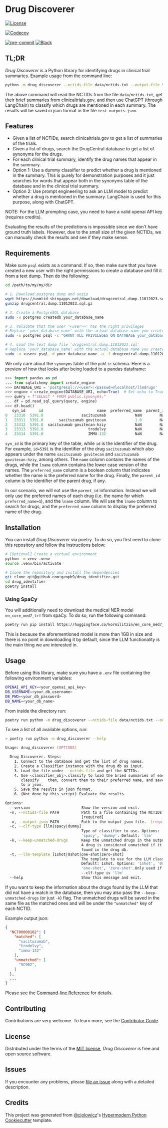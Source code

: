 # Drug Discoverer

[![License](https://img.shields.io/pypi/l/drug_discoverer)][license]

[![Codecov](https://codecov.io/gh/geoph9/drug_discoverer/branch/main/graph/badge.svg)][codecov]

[![pre-commit](https://img.shields.io/badge/pre--commit-enabled-brightgreen?logo=pre-commit&logoColor=white)][pre-commit]
[![Black](https://img.shields.io/badge/code%20style-black-000000.svg)][black]

[read the docs]: https://drug_discoverer.readthedocs.io/
[tests]: https://github.com/geoph9/drug_identifier/actions?workflow=Tests
[codecov]: https://app.codecov.io/gh/geoph9/drug_identifier
[pre-commit]: https://github.com/pre-commit/pre-commit
[black]: https://github.com/psf/black

## TL;DR

_Drug Discoverer_ is a Python library for identifying drugs in clinical trial summaries. Example usage from the command line:

```bash
python -m drug_discoverer --nctids-file data/nctids.txt --output-file test_outputs.json --clf-type llm
```

The above command will read the NCTIDs from the file `data/nctids.txt`, get their brief summaries from clinicaltrials.gov,
and then use ChatGPT (through LangChain) to classify which drugs are mentioned in each summary. The results will be saved
in json format in the file `test_outputs.json`.

## Features

- Given a list of NCTIDs, search clinicaltrials.gov to get a list of summaries of the trials.
- Given a list of drugs, search the DrugCentral database to get a list of synonyms for the drugs.
- For each clinical trial summary, identify the drug names that appear in the summary.
- Option 1: Use a dummy classifier to predict whether a drug is mentioned in the summary. This is
  purely for demonstration purposes and it just searches for words that appear both in the synonyms
  table of the database and in the clinical trial summary.
- Option 2: Use prompt engineering to ask an LLM model to predict whether a drug is mentioned in the
  summary. LangChain is used for this purpose, along with ChatGPT.

NOTE: For the LLM prompting case, you need to have a valid openai API key (requires credits).

Evaluating the results of the predictions is impossible since we don't have ground truth labels. However,
due to the small size of the given NCTIDs, we can manually check the results and see if they make sense.

## Requirements

Make sure `psql` exists as a command. If so, then make sure that you have created a new user
with the right permissions to create a database and fill it from a text dump. Then do the following:

```bash
cd /path/to/my/my/dir

# 1. Download postgres dump and unzip
wget https://unmtid-shinyapps.net/download/drugcentral.dump.11012023.sql.gz
gunzip drugcentral.dump.11012023.sql.gz

# 2. Create a PostgreSQL database
sudo -u postgres createdb your_database_name

# 3. Validate that the user '<user>>' has the right privileges
# Replace 'your_database_name' with the actual database name you created
sudo -u postgres psql -c "GRANT ALL PRIVILEGES ON DATABASE your_database_name TO <user>;"

# 4. Load the text dump file 'drugcentral.dump.11012023.sql'
# Replace 'your_database_name' with the actual database name you created
sudo -u <user> psql -d your_database_name -a -f drugcentral.dump.11012023.sql
```

We only care about the `synonyms` table of the `public` schema. Here is a preview of how that looks
after being loaded to a pandas dataframe:

```python
>>> import pandas as pd
... from sqlalchemy import create_engine
>>> DATABASE_URI = 'postgresql://<user>:<passwd>@localhost/llmdrugs'
>>> engine = create_engine(DATABASE_URI, echo=True)  # Set echo to True for debugging
>>> query = f"SELECT * FROM public.synonyms;"
... df = pd.read_sql_query(query, engine)
>>> df.head()
   syn_id      id                        name  preferred_name  parent_id                       lname
0   23310  5391.0                 sacituzumab             NaN        NaN                 sacituzumab
1   23311  5391.0       sacituzumab govitecan             1.0        NaN       sacituzumab govitecan
2   23312  5391.0  sacituzumab govitecan-hziy             NaN        NaN  sacituzumab govitecan-hziy
3   23313  5391.0                    trodelvy             NaN        NaN                    trodelvy
4   23314  5391.0                    IMMU-132             NaN        NaN                    immu-132
```

`syn_id` is the primary key of the table, while `id` is the identifier of the drug. For example, `id=5391` is the identifier of the drug `sacituzumab` which also appears under the name `sacituzumab govitecan` and `sacituzumab govitecan-hziy`, among others. The `name` column contains the names of the drugs, while the `lname` column contains the lower case version of the names. The `preferred_name` column is a boolean column that indicates whether the name is the preferred name for the drug. Finally, the `parent_id` column is the identifier of the parent drug, if any.

In our scenario, we will not use the `parent_id` information. Instead we will only use the preferred names of each drug (i.e. the name for which `preferred_name=1`), and the `lname` column. We will use the `lname` column to search for drugs, and the `preferred_name` column to display the preferred name of the drug.

## Installation

You can install _Drug Discoverer_ via poetry. To do so, you first need to clone this repository and
follow the instructions below:

```bash
# [Optional] Create a virtual environment
python -m venv .venv
source .venv/bin/activate

# Clone the repository and install the dependencies
git clone git@github.com:geoph9/drug_identifier.git
cd drug_identifier
poetry install
```

### Using SpaCy

You will additionally need to download the medical NER model `en_core_med7_trf` from spaCy. To do so, run the following command:

```bash
poetry run pip install https://huggingface.co/kormilitzin/en_core_med7_trf/resolve/main/en_core_med7_trf-any-py3-none-any.whl
```

This is because the aforementioned model is more than 1GB in size and there is no point in downloading it by default,
since the LLM functionality is the main thing we are interested in.

## Usage

Before using this library, make sure you have a `.env` file containing the following environment variables:

```bash
OPENAI_API_KEY=<your_openai_api_key>
DB_USERNAME=<your_db_username>
DB_PWD=<your_db_password>
DB_NAME=<your_db_name>
```

From inside the directory run:

```bash
poetry run python -m drug_discoverer --nctids-file data/nctids.txt --output-file test_outputs.json --clf-type llm
```

To see a list of all available options, run:

```bash
> poetry run python -m drug_discoverer --help

Usage: drug_discoverer [OPTIONS]

  Drug Discoverer. Steps: 
    1. Connect to the database and get the list of drug names. 
    2. Create a Classifier instance with the drug db as input.
    3. Load the file under --nctids-file and get the NCTIDs.
    4. Use <classifier_obj>.classify to load the bried summaries of each NCTID,
       classify    them, convert them to their preferred name, and save the results
       to a json.
    5. Save the results in json format.
    6. (Not done by this script) Evaluate the results.

Options:
  --version                       Show the version and exit.
  -n, --nctids-file PATH          Path to a file containing the NCTIDs.
                                  [required]
  -o, --output-json PATH          Path to the output json file.  [required]
  -c, --clf-type [llm|spacy|dummy]
                                  Type of classifier to use. Options: 'llm',
                                  'spacy', 'dummy'. Default: 'llm'
  -k, --keep-unmatched-drugs      Keep the unmatched drugs in the output json.
                                  A drug is considered unmatched if it is not
                                  found in the drug db.
  -t, --llm-template [1shot|0shot|one-shot|zero-shot]
                                  The template to use for the LLM classifier.
                                  Default: 1shot. Options: '1shot', '0shot', 
                                  'one-shot', 'zero-shot'.Only used if
                                  --clf-type is 'llm'
  --help                          Show this message and exit.
```

If you want to keep the information about the drugs found by the LLM that did not have a match in the database,
then you may also pass the `--keep-unmatched-drugs` (or just `-k`) flag. The unmatched drugs will be saved in the
same file as the matched ones and will be under the `"unmatched"` key of each NCTID.

Example output json:

```json
{
  "NCT00000102": {
    "matched": [
      "sacituzumab",
      "trodelvy",
      "immu-132"
    ],
    "unmatched": [
      "SC902",
    ]
  },
  ...
}
```

Please see the [Command-line Reference] for details.

## Contributing

Contributions are very welcome.
To learn more, see the [Contributor Guide].

## License

Distributed under the terms of the [MIT license][license],
_Drug Discoverer_ is free and open source software.

## Issues

If you encounter any problems,
please [file an issue] along with a detailed description.

## Credits

This project was generated from [@cjolowicz]'s [Hypermodern Python Cookiecutter] template.

[@cjolowicz]: https://github.com/cjolowicz
[pypi]: https://pypi.org/
[hypermodern python cookiecutter]: https://github.com/cjolowicz/cookiecutter-hypermodern-python
[file an issue]: https://github.com/geoph9/drug_discoverer/issues
[pip]: https://pip.pypa.io/

<!-- github-only -->

[license]: https://github.com/geoph9/drug_identifier/blob/master/LICENSE
[contributor guide]: https://github.com/geoph9/drug_identifier/blob/master/CONTRIBUTING.md
[command-line reference]: https://drug_discoverer.readthedocs.io/en/latest/usage.html
